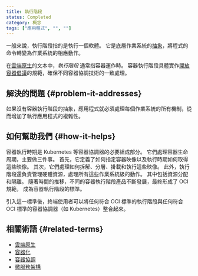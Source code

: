 ```yaml
---
title: 執行階段
status: Completed
category: 概念
tags: ["應用程式", "", ""]
---
```


一般來說，執行階段指的是執行一個軟體。
它是底層作業系統的[抽象](/zh-tw/abstraction/)，將程式的命令轉變為作業系統的相應動作。

在[雲端原生](/zh-tw/cloud-native-apps/)的文本中，_執行階段_ 通常指容器運作時。
容器執行階段具體實作[開放容器倡議](https://opencontainers.org/)的規範，確保不同容器協調技術的一致處理。

## 解決的問題 {#problem-it-addresses}

如果沒有容器執行階段的抽象，應用程式就必須處理每個作業系統的所有機制，從而增加了執行應用程式的複雜性。

## 如何幫助我們 {#how-it-helps}

容器執行時期是 Kubernetes 等容器協調器的必要組成部分。
它們處理容器生命周期，主要做三件事。
首先，它定義了如何指定容器映像以及執行時期如何取得這些映像。
其次，它們處理如何拆解、分層、掛載和執行這些映像。
此外，執行階段還負責管理硬體資源，處理所有這些作業系統級的動作。
其中包括資源分配和隔離。
隨著時間的推移，不同的容器執行階段產品不斷發展，最終形成了 OCI 規範，
成為容器執行階段的標準。

引入這一標準後，終端使用者可以將任何符合 OCI 標準的執行階段與任何符合 OCI 標準的容器協調器（如 Kubernetes）整合起來。

## 相關術語 {#related-terms}

- [雲端原生](/zh-tw/cloud-native-apps/)
- [容器化](/zh-tw/containerization/)
- [容器協調](/zh-tw/container-orchestration/)
- [微服務架構](/zh-tw/microservices-architecture/)
